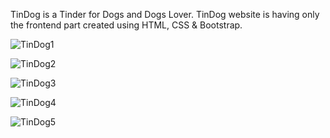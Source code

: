 TinDog is a Tinder for Dogs and Dogs Lover.
TinDog website is having only the frontend part created using HTML, CSS & Bootstrap.

![TinDog1](https://user-images.githubusercontent.com/53001641/160750195-719be5fa-c6a9-4b42-bf5a-6b5c786b6adb.png)

![TinDog2](https://user-images.githubusercontent.com/53001641/160750617-584b228d-9cf5-4601-a58a-f6f52fdab848.png)

![TinDog3](https://user-images.githubusercontent.com/53001641/160750814-9a29936a-bde8-4132-8540-7aae9e433129.png)

![TinDog4](https://user-images.githubusercontent.com/53001641/160750948-f3b0eb03-5b0c-49b1-9b49-b3c7d75dd329.png)

![TinDog5](https://user-images.githubusercontent.com/53001641/160751078-f079ec53-dd9c-456a-9552-926feb27e4f5.png)
